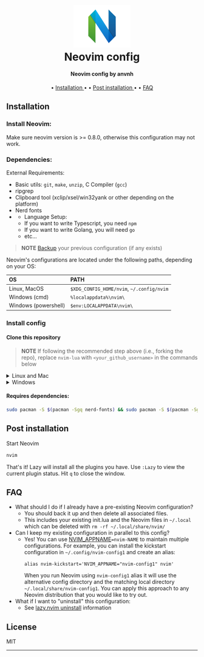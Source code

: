 <h1 align="center">
  <br>
  <a href=""><img src="/images/neovim.png" alt="Neovim" width="150"></a>
  <br>
	Neovim config
  <br>
</h1>

<h4 align="center">Neovim config by anvnh</h4>

<p align="center">
  • <a href="#installation"> Installation </a> •
  • <a href="#post-installation"> Post installation </a> •
  • <a href="#faq"> FAQ </a>
</p>

## Installation
### Install Neovim:
Make sure neovim version is >= 0.8.0, otherwise this configuration may not work.

### Dependencies:
External Requirements:
- Basic utils: `git`, `make`, `unzip`, C Compiler (`gcc`)
- ripgrep
- Clipboard tool (xclip/xsel/win32yank or other depending on the platform)
- Nerd fonts
- - Language Setup:
  - If you want to write Typescript, you need `npm`
  - If you want to write Golang, you will need `go`
  - etc...


> **NOTE**
> [Backup](#FAQ) your previous configuration (if any exists)

Neovim's configurations are located under the following paths, depending on your OS:

| OS | PATH |
| :- | :--- |
| Linux, MacOS | `$XDG_CONFIG_HOME/nvim`, `~/.config/nvim` |
| Windows (cmd)| `%localappdata%\nvim\` |
| Windows (powershell)| `$env:LOCALAPPDATA\nvim\` |

### Install config
#### Clone this repository
> **NOTE**
> If following the recommended step above (i.e., forking the repo), replace
> `nvim-lua` with `<your_github_username>` in the commands below

<details><summary> Linux and Mac </summary>
```sh
git clone https://github.com/nvim-lua/kickstart.nvim.git "${XDG_CONFIG_HOME:-$HOME/.config}"/nvim
```
</details>
<details><summary> Windows </summary>
If you're using `cmd.exe`:
```
git clone https://github.com/nvim-lua/kickstart.nvim.git "%localappdata%\nvim"
```
If you're using `powershell.exe`
```
git clone https://github.com/nvim-lua/kickstart.nvim.git "${env:LOCALAPPDATA}\nvim"
```
</details>

#### Requires dependencies: 
```sh
sudo pacman -S $(pacman -Sgq nerd-fonts) && sudo pacman -S $(pacman -Sgq nodejs) && sudo pacman -S npm && sudo pacman -S unzip zip sxiv imagemagick
```

## Post installation
Start Neovim

```sh
nvim
```
That's it! Lazy will install all the plugins you have. Use `:Lazy` to view
the current plugin status. Hit `q` to close the window.

## FAQ

* What should I do if I already have a pre-existing Neovim configuration?
  * You should back it up and then delete all associated files.
  * This includes your existing init.lua and the Neovim files in `~/.local`
    which can be deleted with `rm -rf ~/.local/share/nvim/`
* Can I keep my existing configuration in parallel to this config?
  * Yes! You can use [NVIM_APPNAME](https://neovim.io/doc/user/starting.html#%24NVIM_APPNAME)`=nvim-NAME`
    to maintain multiple configurations. For example, you can install the kickstart
    configuration in `~/.config/nvim-config1` and create an alias:
    ```
    alias nvim-kickstart='NVIM_APPNAME="nvim-config1" nvim'
    ```
    When you run Neovim using `nvim-config1` alias it will use the alternative
    config directory and the matching local directory
    `~/.local/share/nvim-config1`. You can apply this approach to any Neovim
    distribution that you would like to try out.
* What if I want to "uninstall" this configuration:
  * See [lazy.nvim uninstall](https://lazy.folke.io/usage#-uninstalling) information

## License

MIT

---

